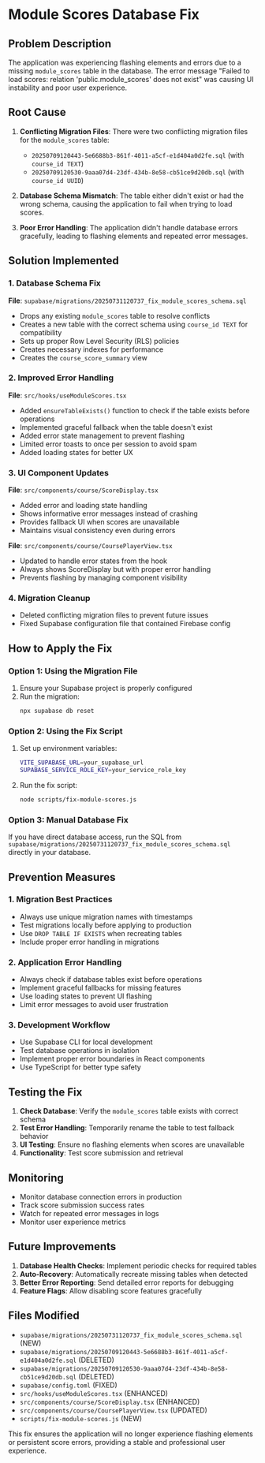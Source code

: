 # Module Scores Database Fix

## Problem Description

The application was experiencing flashing elements and errors due to a missing `module_scores` table in the database. The error message "Failed to load scores: relation 'public.module_scores' does not exist" was causing UI instability and poor user experience.

## Root Cause

1. **Conflicting Migration Files**: There were two conflicting migration files for the `module_scores` table:
   - `20250709120443-5e6688b3-861f-4011-a5cf-e1d404a0d2fe.sql` (with `course_id TEXT`)
   - `20250709120530-9aaa07d4-23df-434b-8e58-cb51ce9d20db.sql` (with `course_id UUID`)

2. **Database Schema Mismatch**: The table either didn't exist or had the wrong schema, causing the application to fail when trying to load scores.

3. **Poor Error Handling**: The application didn't handle database errors gracefully, leading to flashing elements and repeated error messages.

## Solution Implemented

### 1. Database Schema Fix

**File**: `supabase/migrations/20250731120737_fix_module_scores_schema.sql`

- Drops any existing `module_scores` table to resolve conflicts
- Creates a new table with the correct schema using `course_id TEXT` for compatibility
- Sets up proper Row Level Security (RLS) policies
- Creates necessary indexes for performance
- Creates the `course_score_summary` view

### 2. Improved Error Handling

**File**: `src/hooks/useModuleScores.tsx`

- Added `ensureTableExists()` function to check if the table exists before operations
- Implemented graceful fallback when the table doesn't exist
- Added error state management to prevent flashing
- Limited error toasts to once per session to avoid spam
- Added loading states for better UX

### 3. UI Component Updates

**File**: `src/components/course/ScoreDisplay.tsx`

- Added error and loading state handling
- Shows informative error messages instead of crashing
- Provides fallback UI when scores are unavailable
- Maintains visual consistency even during errors

**File**: `src/components/course/CoursePlayerView.tsx`

- Updated to handle error states from the hook
- Always shows ScoreDisplay but with proper error handling
- Prevents flashing by managing component visibility

### 4. Migration Cleanup

- Deleted conflicting migration files to prevent future issues
- Fixed Supabase configuration file that contained Firebase config

## How to Apply the Fix

### Option 1: Using the Migration File

1. Ensure your Supabase project is properly configured
2. Run the migration:
   ```bash
   npx supabase db reset
   ```

### Option 2: Using the Fix Script

1. Set up environment variables:
   ```bash
   VITE_SUPABASE_URL=your_supabase_url
   SUPABASE_SERVICE_ROLE_KEY=your_service_role_key
   ```

2. Run the fix script:
   ```bash
   node scripts/fix-module-scores.js
   ```

### Option 3: Manual Database Fix

If you have direct database access, run the SQL from `supabase/migrations/20250731120737_fix_module_scores_schema.sql` directly in your database.

## Prevention Measures

### 1. Migration Best Practices

- Always use unique migration names with timestamps
- Test migrations locally before applying to production
- Use `DROP TABLE IF EXISTS` when recreating tables
- Include proper error handling in migrations

### 2. Application Error Handling

- Always check if database tables exist before operations
- Implement graceful fallbacks for missing features
- Use loading states to prevent UI flashing
- Limit error messages to avoid user frustration

### 3. Development Workflow

- Use Supabase CLI for local development
- Test database operations in isolation
- Implement proper error boundaries in React components
- Use TypeScript for better type safety

## Testing the Fix

1. **Check Database**: Verify the `module_scores` table exists with correct schema
2. **Test Error Handling**: Temporarily rename the table to test fallback behavior
3. **UI Testing**: Ensure no flashing elements when scores are unavailable
4. **Functionality**: Test score submission and retrieval

## Monitoring

- Monitor database connection errors in production
- Track score submission success rates
- Watch for repeated error messages in logs
- Monitor user experience metrics

## Future Improvements

1. **Database Health Checks**: Implement periodic checks for required tables
2. **Auto-Recovery**: Automatically recreate missing tables when detected
3. **Better Error Reporting**: Send detailed error reports for debugging
4. **Feature Flags**: Allow disabling score features gracefully

## Files Modified

- `supabase/migrations/20250731120737_fix_module_scores_schema.sql` (NEW)
- `supabase/migrations/20250709120443-5e6688b3-861f-4011-a5cf-e1d404a0d2fe.sql` (DELETED)
- `supabase/migrations/20250709120530-9aaa07d4-23df-434b-8e58-cb51ce9d20db.sql` (DELETED)
- `supabase/config.toml` (FIXED)
- `src/hooks/useModuleScores.tsx` (ENHANCED)
- `src/components/course/ScoreDisplay.tsx` (ENHANCED)
- `src/components/course/CoursePlayerView.tsx` (UPDATED)
- `scripts/fix-module-scores.js` (NEW)

This fix ensures the application will no longer experience flashing elements or persistent score errors, providing a stable and professional user experience. 